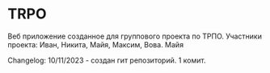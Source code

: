 ﻿# TRPO
Веб приложение созданное для группового проекта по ТРПО.
Участники проекта: Иван, Никита, Майя, Максим, Вова.
Майя

Changelog:
10/11/2023 - создан гит репозиторий. 1 комит.
